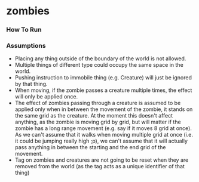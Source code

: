 # zombies

### How To Run

### Assumptions

* Placing any thing outside of the boundary of the world is not allowed.
* Multiple things of different type could occupy the same space in the world.
* Pushing instruction to immobile thing (e.g. Creature) will just be ignored by that thing.
* When moving, if the zombie passes a creature multiple times, the effect will only be applied once.
* The effect of zombies passing through a creature is assumed to be applied only when in between the movement of the
  zombie, it stands on the same grid as the creature. At the moment this doesn't affect anything, as the zombie is
  moving grid by grid, but will matter if the zombie has a long range movement (e.g. say if it moves 8 grid at once). As
  we can't assume that it walks when moving multiple grid at once (i.e. it could be jumping really high ;p), we can't
  assume that it will actually pass anything in between the starting and the end grid of the movement.
* Tag on zombies and creatures are not going to be reset when they are removed from the world (as the tag acts as a
  unique identifier of that thing)
